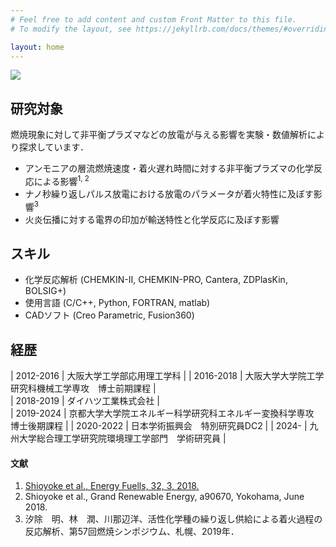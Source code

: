 ```yaml
---
# Feel free to add content and custom Front Matter to this file.
# To modify the layout, see https://jekyllrb.com/docs/themes/#overriding-theme-defaults

layout: home
---
```


![]({{site.baseurl}}/assets/flame_disturbed.JPG)

## 研究対象
燃焼現象に対して非平衡プラズマなどの放電が与える影響を実験・数値解析により探求しています．
- アンモニアの層流燃焼速度・着火遅れ時間に対する非平衡プラズマの化学反応による影響<sup>1, 2</sup>
- ナノ秒繰り返しパルス放電における放電のパラメータが着火特性に及ぼす影響<sup>3</sup>
- 火炎伝播に対する電界の印加が輸送特性と化学反応に及ぼす影響

## スキル
- 化学反応解析 (CHEMKIN-II, CHEMKIN-PRO, Cantera, ZDPlasKin, BOLSIG+)
- 使用言語 (C/C++, Python, FORTRAN, matlab)
- CADソフト (Creo Parametric, Fusion360)

## 経歴

| 2012-2016 | 大阪大学工学部応用理工学科 | 
| 2016-2018 | 大阪大学大学院工学研究科機械工学専攻　博士前期課程 |  
| 2018-2019 | ダイハツ工業株式会社 |  
| 2019-2024 | 京都大学大学院エネルギー科学研究科エネルギー変換科学専攻　博士後期課程 |
| 2020-2022 | 日本学術振興会　特別研究員DC2 |
| 2024-     | 九州大学総合理工学研究院環境理工学部門　学術研究員 |

  
#### 文献
1. [Shioyoke et al., Energy Fuells, 32, 3, 2018.](https://pubs.acs.org/doi/abs/10.1021/acs.energyfuels.7b02733)
2. Shioyoke et al., Grand Renewable Energy, a90670, Yokohama, June 2018.
3. 汐除　明、林　潤、川那辺洋、活性化学種の繰り返し供給による着火過程の反応解析、第57回燃焼シンポジウム、札幌、2019年．
